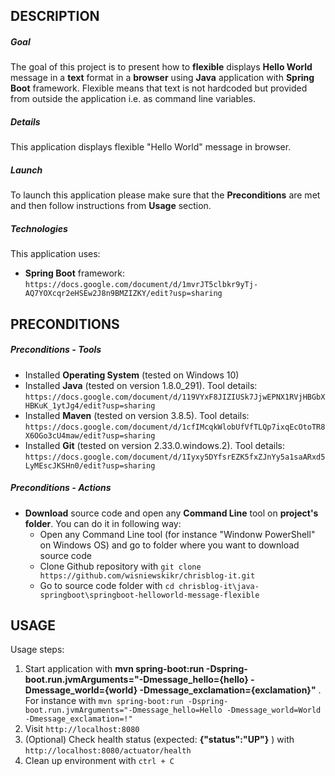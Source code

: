 DESCRIPTION
-----------

##### Goal
The goal of this project is to present how to **flexible** displays **Hello World** message in a **text** format in a **browser** using **Java** application with **Spring Boot** framework. Flexible means that text is not hardcoded but provided from outside the application i.e. as command line variables.

##### Details
This application displays flexible "Hello World" message in browser.

##### Launch
To launch this application please make sure that the **Preconditions** are met and then follow instructions from **Usage** section.

##### Technologies
This application uses:
* **Spring Boot** framework: `https://docs.google.com/document/d/1mvrJT5clbkr9yTj-AQ7YOXcqr2eHSEw2J8n9BMZIZKY/edit?usp=sharing`


PRECONDITIONS
-------------

##### Preconditions - Tools
* Installed **Operating System** (tested on Windows 10)
* Installed **Java** (tested on version 1.8.0_291). Tool details: `https://docs.google.com/document/d/119VYxF8JIZIUSk7JjwEPNX1RVjHBGbXHBKuK_1ytJg4/edit?usp=sharing`
* Installed **Maven** (tested on version 3.8.5). Tool details: `https://docs.google.com/document/d/1cfIMcqkWlobUfVfTLQp7ixqEcOtoTR8X6OGo3cU4maw/edit?usp=sharing`
* Installed **Git** (tested on version 2.33.0.windows.2). Tool details: `https://docs.google.com/document/d/1Iyxy5DYfsrEZK5fxZJnYy5a1saARxd5LyMEscJKSHn0/edit?usp=sharing`

##### Preconditions - Actions
* **Download** source code and open any **Command Line** tool on **project's folder**. You can do it in following way:
    * Open any Command Line tool (for instance "Windonw PowerShell" on Windows OS) and go to folder where you want to download source code 
    * Clone Github repository with `git clone https://github.com/wisniewskikr/chrisblog-it.git`
    * Go to source code folder with `cd chrisblog-it\java-springboot\springboot-helloworld-message-flexible`


USAGE
-----

Usage steps:
1. Start application with **mvn spring-boot:run -Dspring-boot.run.jvmArguments="-Dmessage_hello={hello} -Dmessage_world={world} -Dmessage_exclamation={exclamation}"** . For instance with `mvn spring-boot:run -Dspring-boot.run.jvmArguments="-Dmessage_hello=Hello -Dmessage_world=World -Dmessage_exclamation=!"`
2. Visit `http://localhost:8080`
3. (Optional) Check health status (expected: **{"status":"UP"}** ) with `http://localhost:8080/actuator/health`
4. Clean up environment with `ctrl + C`
